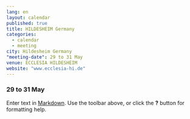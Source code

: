 ```yaml
---
lang: en
layout: calendar
published: true
title: HILDESHEIM Germany
categories: 
  - calendar
  - meeting
city: Hildesheim Germany
"meeting-date": 29 to 31 May
venue: ECCLESIA HILDESHEIM
website: "www.ecclesia-hi.de"
---
```




### 29 to 31 May



Enter text in [Markdown](http://daringfireball.net/projects/markdown/). Use the toolbar above, or click the **?** button for formatting help.
